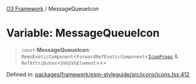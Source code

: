 [O3 Framework](../API.md) / MessageQueueIcon

# Variable: MessageQueueIcon

> `const` **MessageQueueIcon**: `MemoExoticComponent`\<`ForwardRefExoticComponent`\<[`IconProps`](../type-aliases/IconProps.md) & `RefAttributes`\<`SVGSVGElement`\>\>\>

Defined in: [packages/framework/esm-styleguide/src/icons/icons.tsx:412](https://github.com/habeshabro/openmrs-esm-core/blob/main/packages/framework/esm-styleguide/src/icons/icons.tsx#L412)
